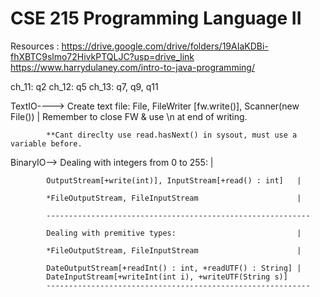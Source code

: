 # CSE 215 Programming Language II
Resources : https://drive.google.com/drive/folders/19AIaKDBi-fhXBTC9slmo72HivkPTQLJC?usp=drive_link
            https://www.harrydulaney.com/intro-to-java-programming/

ch_11: q2
ch_12: q5
ch_13: q7, q9, q11


TextIO----> Create text file:
            File, FileWriter [fw.write()], Scanner(new File()) | Remember to close FW & use \n at end of writing.

            **Cant direclty use read.hasNext() in sysout, must use a variable before.

BinaryIO--> Dealing with integers from 0 to 255:                    |
            
            OutputStream[+write(int)], InputStream[+read() : int]   |
            
            *FileOutputStream, FileInputStream                      |
                                                                
            -----------------------------------------------------------

            Dealing with premitive types:                           |

            *FileOutputStream, FileInputStream                      |

            DateOutputStream[+readInt() : int, +readUTF() : String] |
            DateInputStream[+writeInt(int i), +writeUTF(String s)]
            -----------------------------------------------------------

